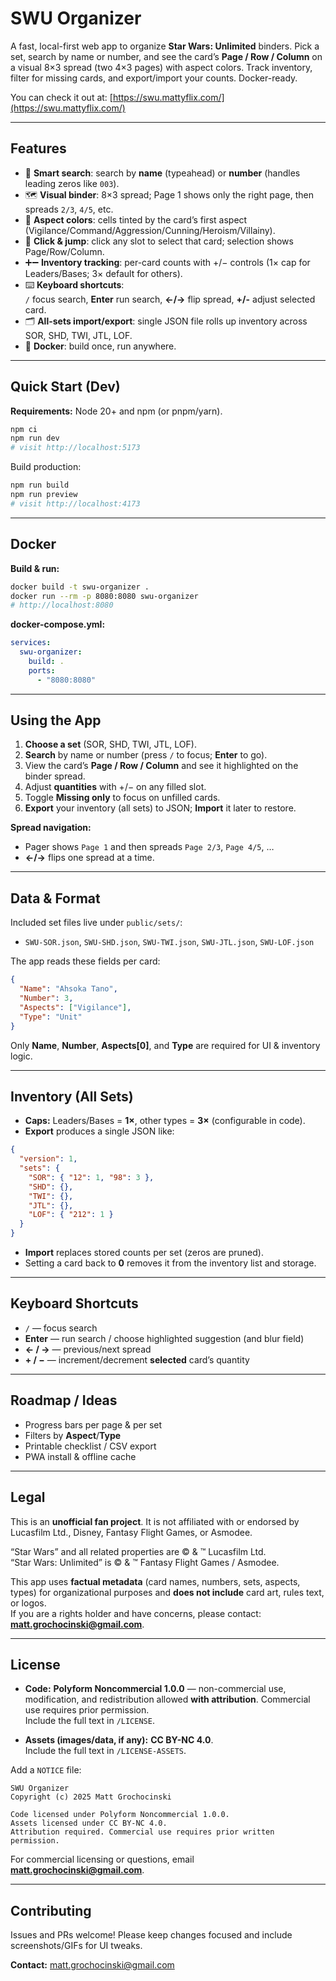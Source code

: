 # SWU Organizer

A fast, local-first web app to organize **Star Wars: Unlimited** binders. Pick a set, search by name or number, and see the card’s **Page / Row / Column** on a visual 8×3 spread (two 4×3 pages) with aspect colors. Track inventory, filter for missing cards, and export/import your counts. Docker-ready.

You can check it out at: [https://swu.mattyflix.com/](https://swu.mattyflix.com/)

---

## Features

- 🔎 **Smart search**: search by **name** (typeahead) or **number** (handles leading zeros like `003`).
- 🗺️ **Visual binder**: 8×3 spread; Page 1 shows only the right page, then spreads `2/3`, `4/5`, etc.
- 🎨 **Aspect colors**: cells tinted by the card’s first aspect (Vigilance/Command/Aggression/Cunning/Heroism/Villainy).
- 🧭 **Click & jump**: click any slot to select that card; selection shows Page/Row/Column.
- ➕➖ **Inventory tracking**: per-card counts with +/− controls (1× cap for Leaders/Bases; 3× default for others).
- ⌨️ **Keyboard shortcuts**:  
  `/` focus search, **Enter** run search, **←/→** flip spread, **+/-** adjust selected card.
- 🗂️ **All-sets import/export**: single JSON file rolls up inventory across SOR, SHD, TWI, JTL, LOF.
- 🐳 **Docker**: build once, run anywhere.

---

## Quick Start (Dev)

**Requirements:** Node 20+ and npm (or pnpm/yarn).

```bash
npm ci
npm run dev
# visit http://localhost:5173
```

Build production:

```bash
npm run build
npm run preview
# visit http://localhost:4173
```

---

## Docker

**Build & run:**
```bash
docker build -t swu-organizer .
docker run --rm -p 8080:8080 swu-organizer
# http://localhost:8080
```

**docker-compose.yml:**
```yaml
services:
  swu-organizer:
    build: .
    ports:
      - "8080:8080"
```

---

## Using the App

1. **Choose a set** (SOR, SHD, TWI, JTL, LOF).  
2. **Search** by name or number (press `/` to focus; **Enter** to go).  
3. View the card’s **Page / Row / Column** and see it highlighted on the binder spread.  
4. Adjust **quantities** with +/− on any filled slot.  
5. Toggle **Missing only** to focus on unfilled cards.  
6. **Export** your inventory (all sets) to JSON; **Import** it later to restore.

**Spread navigation:**  
- Pager shows `Page 1` and then spreads `Page 2/3`, `Page 4/5`, …  
- **←/→** flips one spread at a time.

---

## Data & Format

Included set files live under `public/sets/`:

- `SWU-SOR.json`, `SWU-SHD.json`, `SWU-TWI.json`, `SWU-JTL.json`, `SWU-LOF.json`

The app reads these fields per card:

```json
{
  "Name": "Ahsoka Tano",
  "Number": 3,
  "Aspects": ["Vigilance"],
  "Type": "Unit"
}
```

Only **Name**, **Number**, **Aspects[0]**, and **Type** are required for UI & inventory logic.

---

## Inventory (All Sets)

- **Caps:** Leaders/Bases = **1×**, other types = **3×** (configurable in code).
- **Export** produces a single JSON like:

```json
{
  "version": 1,
  "sets": {
    "SOR": { "12": 1, "98": 3 },
    "SHD": {},
    "TWI": {},
    "JTL": {},
    "LOF": { "212": 1 }
  }
}
```

- **Import** replaces stored counts per set (zeros are pruned).  
- Setting a card back to **0** removes it from the inventory list and storage.

---

## Keyboard Shortcuts

- `/` — focus search  
- **Enter** — run search / choose highlighted suggestion (and blur field)  
- **← / →** — previous/next spread  
- **+ / −** — increment/decrement **selected** card’s quantity

---

## Roadmap / Ideas

- Progress bars per page & per set  
- Filters by **Aspect**/**Type**  
- Printable checklist / CSV export  
- PWA install & offline cache

---

## Legal

This is an **unofficial fan project**. It is not affiliated with or endorsed by Lucasfilm Ltd., Disney, Fantasy Flight Games, or Asmodee.

“Star Wars” and all related properties are © & ™ Lucasfilm Ltd.  
“Star Wars: Unlimited” is © & ™ Fantasy Flight Games / Asmodee.

This app uses **factual metadata** (card names, numbers, sets, aspects, types) for organizational purposes and **does not include** card art, rules text, or logos.  
If you are a rights holder and have concerns, please contact: **matt.grochocinski@gmail.com**.

---

## License

- **Code:** **Polyform Noncommercial 1.0.0** — non-commercial use, modification, and redistribution allowed **with attribution**. Commercial use requires prior permission.  
  Include the full text in `/LICENSE`.

- **Assets (images/data, if any):** **CC BY-NC 4.0**.  
  Include the full text in `/LICENSE-ASSETS`.

Add a `NOTICE` file:

```
SWU Organizer
Copyright (c) 2025 Matt Grochocinski

Code licensed under Polyform Noncommercial 1.0.0.
Assets licensed under CC BY-NC 4.0.
Attribution required. Commercial use requires prior written permission.
```

For commercial licensing or questions, email **matt.grochocinski@gmail.com**.

---

## Contributing

Issues and PRs welcome! Please keep changes focused and include screenshots/GIFs for UI tweaks.

**Contact:** matt.grochocinski@gmail.com
